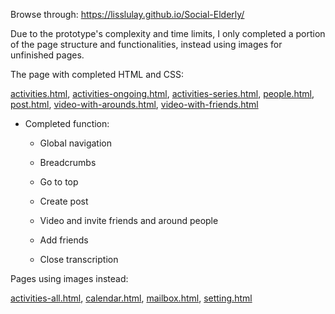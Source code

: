 Browse through: https://lisslulay.github.io/Social-Elderly/

Due to the prototype's complexity and time limits, I only completed a portion of the page structure and functionalities, instead using images for unfinished pages.

The page with completed HTML and CSS:

[activities.html](pages\activities.html),  [activities-ongoing.html](pages\activities-ongoing.html),  [activities-series.html](pages\activities-series.html),  [people.html](pages\people.html),  [post.html](pages\post.html),  [video-with-arounds.html](pages\video-with-arounds.html),  [video-with-friends.html](pages\video-with-friends.html) 

- Completed function:

  - Global navigation

  - Breadcrumbs
  - Go to top
  - Create post
  - Video and invite friends and around people
  - Add friends
  - Close transcription

Pages using images instead:

 [activities-all.html](pages\activities-all.html),  [calendar.html](pages\calendar.html),  [mailbox.html](pages\mailbox.html),  [setting.html](pages\setting.html) 

